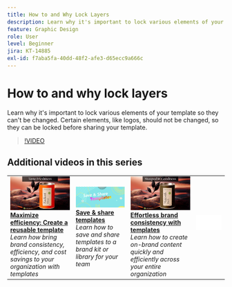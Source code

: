 ```yaml
---
title: How to and Why Lock Layers
description: Learn why it's important to lock various elements of your template so they can't be changed
feature: Graphic Design
role: User
level: Beginner
jira: KT-14885
exl-id: f7aba5fa-40dd-48f2-afe3-d65ecc9a666c
---
```

# How to and why lock layers

Learn why it's important to lock various elements of your template so they can't be changed. Certain elements, like logos, should not be changed, so they can be locked before sharing your template.

>[!VIDEO](https://video.tv.adobe.com/v/3427095?quality=12&learn=on&hidetitle=true)

## Additional videos in this series

<table style="table-layout:fixed">
<tr>
   <td>
         <a href="create-templates.md">
            <img alt="Maximize efficiency: Create a reusable template" src="assets/create-template.png" />
         </a>
         <div>
         <a href="create-templates.md"><strong>Maximize efficiency: Create a reusable template</strong></a>
         </div>
         <em>Learn how bring brand consistency, efficiency, and cost savings to your organization with templates</em>
         <br>
   </td>
   <td>
         <a href="share-templates.md">
            <img alt="Save & share templates" src="assets/share-templates.png" />
         </a>
         <div>
         <a href="share-templates.md"><strong>Save & share templates</strong></a>
         </div>
         <em>Learn how to save and share templates to a brand kit or library for your team</em>
         <br>
   </td>
   <td>
         <a href="use-templates.md">
            <img alt="Effortless brand consistency with templates" src="assets/use-templates.png" />
         </a>
         <div>
         <a href="use-templates.md"><strong>Effortless brand consistency with templates</strong></a>
         </div>
         <em>Learn how to create on-brand content quickly and efficiently across your entire organization</em>
         <br>
   </td>
   <td>
      <img alt="Spacer" src="../assets/Whitespacer.png" />
      <div>
      <br>
   </td>
</tr>
</table>
